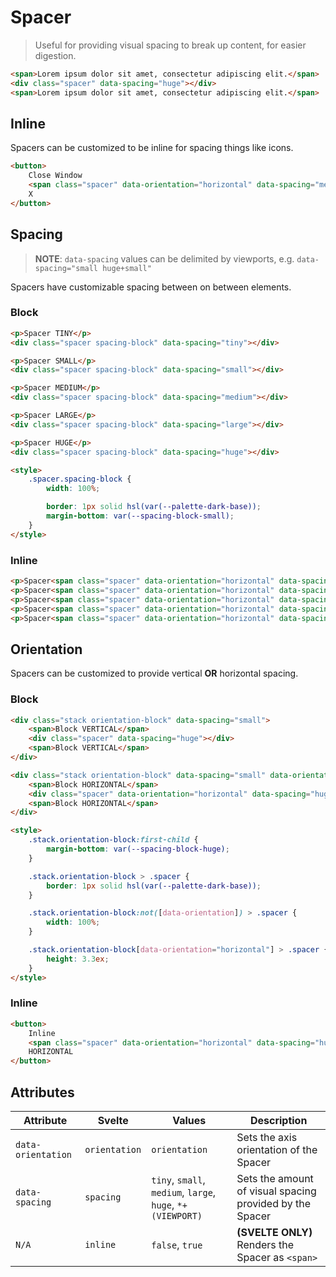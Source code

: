 # Spacer

> Useful for providing visual spacing to break up content, for easier digestion.

```html
<span>Lorem ipsum dolor sit amet, consectetur adipiscing elit.</span>
<div class="spacer" data-spacing="huge"></div>
<span>Lorem ipsum dolor sit amet, consectetur adipiscing elit.</span>
```

## Inline

Spacers can be customized to be inline for spacing things like icons.

```html
<button>
    Close Window
    <span class="spacer" data-orientation="horizontal" data-spacing="medium"></span>
    X
</button>
```

## Spacing

> **NOTE**: `data-spacing` values can be delimited by viewports, e.g. `data-spacing="small huge+small"`

Spacers have customizable spacing between on between elements.

### Block

```html
<p>Spacer TINY</p>
<div class="spacer spacing-block" data-spacing="tiny"></div>

<p>Spacer SMALL</p>
<div class="spacer spacing-block" data-spacing="small"></div>

<p>Spacer MEDIUM</p>
<div class="spacer spacing-block" data-spacing="medium"></div>

<p>Spacer LARGE</p>
<div class="spacer spacing-block" data-spacing="large"></div>

<p>Spacer HUGE</p>
<div class="spacer spacing-block" data-spacing="huge"></div>

<style>
    .spacer.spacing-block {
        width: 100%;

        border: 1px solid hsl(var(--palette-dark-base));
        margin-bottom: var(--spacing-block-small);
    }
</style>
```

### Inline

```html
<p>Spacer<span class="spacer" data-orientation="horizontal" data-spacing="tiny"></span>TINY</p>
<p>Spacer<span class="spacer" data-orientation="horizontal" data-spacing="small"></span>SMALL</p>
<p>Spacer<span class="spacer" data-orientation="horizontal" data-spacing="medium"></span>MEDIUM</p>
<p>Spacer<span class="spacer" data-orientation="horizontal" data-spacing="large"></span>LARGE</p>
<p>Spacer<span class="spacer" data-orientation="horizontal" data-spacing="huge"></span>HUGE</p>
```

## Orientation

Spacers can be customized to provide vertical **OR** horizontal spacing.

### Block

```html
<div class="stack orientation-block" data-spacing="small">
    <span>Block VERTICAL</span>
    <div class="spacer" data-spacing="huge"></div>
    <span>Block VERTICAL</span>
</div>

<div class="stack orientation-block" data-spacing="small" data-orientation="horizontal">
    <span>Block HORIZONTAL</span>
    <div class="spacer" data-orientation="horizontal" data-spacing="huge"></div>
    <span>Block HORIZONTAL</span>
</div>

<style>
    .stack.orientation-block:first-child {
        margin-bottom: var(--spacing-block-huge);
    }

    .stack.orientation-block > .spacer {
        border: 1px solid hsl(var(--palette-dark-base));
    }

    .stack.orientation-block:not([data-orientation]) > .spacer {
        width: 100%;
    }

    .stack.orientation-block[data-orientation="horizontal"] > .spacer {
        height: 3.3ex;
    }
</style>
```

### Inline

```html
<button>
    Inline
    <span class="spacer" data-orientation="horizontal" data-spacing="huge"></span>
    HORIZONTAL
</button>
```

## Attributes

| Attribute          | Svelte        | Values                                                     | Description                                              |
| ------------------ | ------------- | ---------------------------------------------------------- | -------------------------------------------------------- |
| `data-orientation` | `orientation` | `orientation`                                              | Sets the axis orientation of the Spacer                  |
| `data-spacing`     | `spacing`     | `tiny`, `small`, `medium`, `large`, `huge`, `*+(VIEWPORT)` | Sets the amount of visual spacing provided by the Spacer |
| `N/A`              | `inline`      | `false`, `true`                                            | **(SVELTE ONLY)** Renders the Spacer as `<span>`         |
